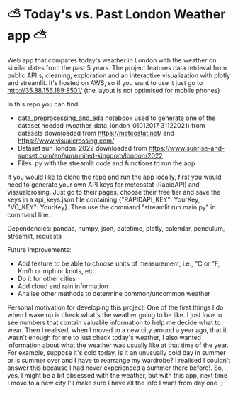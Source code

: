 # :partly_sunny: Today's vs. Past London Weather app :partly_sunny:

Web app that compares today's weather in London with the weather on similar dates from the past 5 years. The project features data retrieval from public API's, cleaning, exploration and an interactive visualization with plotly and streamlit. It's hosted on AWS, so if you want to use it just go to http://35.88.156.189:8501/ (the layout is not optimised for mobile phones)

In this repo you can find:
- [data_preprocessing_and_eda notebook](https://github.com/sofianieva/weather_app/blob/main/data_preprocessing_and_eda.ipynb) used to generate one of the dataset needed (weather_data_london_01012017_31122021) from datasets downloaded from https://meteostat.net/ and https://www.visualcrossing.com/  
- Dataset sun_london_2022 downloaded from https://www.sunrise-and-sunset.com/en/sun/united-kingdom/london/2022
- Files .py with the streamlit code and functions to run the app

If you would like to clone the repo and run the app locally, first you would need to generate your own API keys for meteostat (RapidAPI) and vissualcrosing. Just go to their pages, choose their free tier and save the keys in a api_keys.json file containing {"RAPIDAPI_KEY": YourKey, "VC_KEY": YourKey}. Then use the command "streamlit run main.py" in command line.

Dependencies: pandas, numpy, json, datetime, plotly, calendar, pendulum, streamlit, requests

Future improvements:
- Add feature to be able to choose units of measurement, i.e., °C or °F, Km/h or mph or knots, etc.
- Do it for other cities 
- Add cloud and rain information
- Analise other methods to determine common/uncommon weather

Personal motivation for developing this project: One of the first things I do when I wake up is check what's the weather going to be like. I just love to see numbers that contain valuable information to help me decide what to wear. Then I realised, when I moved to a new city around a year ago, that it wasn't enough for me to just check today's weather, I also wanted information about what the weather was usually like at that time of the year. For example, suppose it's cold today, is it an unusually cold day in summer or is summer over and I have to rearrange my wardrobe? I realised I couldn't answer this because I had never experienced a summer there before!. So, yes, I might be a bit obsessed with the weather, but with this app, next time I move to a new city I'll make sure I have all the info I want from day one :)
